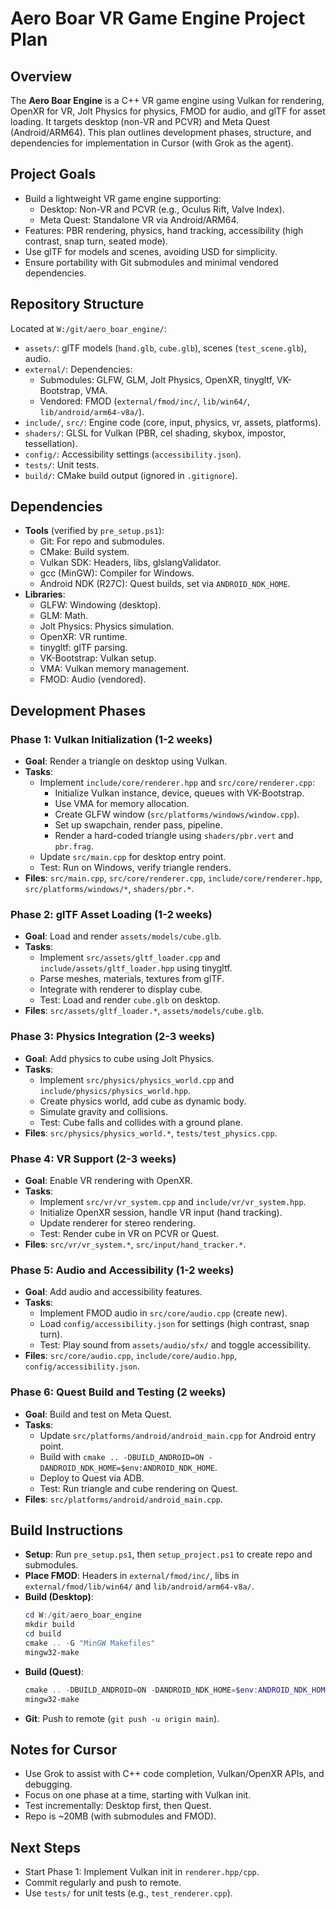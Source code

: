 # Aero Boar VR Game Engine Project Plan

## Overview
The **Aero Boar Engine** is a C++ VR game engine using Vulkan for rendering, OpenXR for VR, Jolt Physics for physics, FMOD for audio, and glTF for asset loading. It targets desktop (non-VR and PCVR) and Meta Quest (Android/ARM64). This plan outlines development phases, structure, and dependencies for implementation in Cursor (with Grok as the agent).

## Project Goals
- Build a lightweight VR game engine supporting:
  - Desktop: Non-VR and PCVR (e.g., Oculus Rift, Valve Index).
  - Meta Quest: Standalone VR via Android/ARM64.
- Features: PBR rendering, physics, hand tracking, accessibility (high contrast, snap turn, seated mode).
- Use glTF for models and scenes, avoiding USD for simplicity.
- Ensure portability with Git submodules and minimal vendored dependencies.

## Repository Structure
Located at `W:/git/aero_boar_engine/`:
- `assets/`: glTF models (`hand.glb`, `cube.glb`), scenes (`test_scene.glb`), audio.
- `external/`: Dependencies:
  - Submodules: GLFW, GLM, Jolt Physics, OpenXR, tinygltf, VK-Bootstrap, VMA.
  - Vendored: FMOD (`external/fmod/inc/`, `lib/win64/`, `lib/android/arm64-v8a/`).
- `include/`, `src/`: Engine code (core, input, physics, vr, assets, platforms).
- `shaders/`: GLSL for Vulkan (PBR, cel shading, skybox, impostor, tessellation).
- `config/`: Accessibility settings (`accessibility.json`).
- `tests/`: Unit tests.
- `build/`: CMake build output (ignored in `.gitignore`).

## Dependencies
- **Tools** (verified by `pre_setup.ps1`):
  - Git: For repo and submodules.
  - CMake: Build system.
  - Vulkan SDK: Headers, libs, glslangValidator.
  - gcc (MinGW): Compiler for Windows.
  - Android NDK (R27C): Quest builds, set via `ANDROID_NDK_HOME`.
- **Libraries**:
  - GLFW: Windowing (desktop).
  - GLM: Math.
  - Jolt Physics: Physics simulation.
  - OpenXR: VR runtime.
  - tinygltf: glTF parsing.
  - VK-Bootstrap: Vulkan setup.
  - VMA: Vulkan memory management.
  - FMOD: Audio (vendored).

## Development Phases
### Phase 1: Vulkan Initialization (1-2 weeks)
- **Goal**: Render a triangle on desktop using Vulkan.
- **Tasks**:
  - Implement `include/core/renderer.hpp` and `src/core/renderer.cpp`:
    - Initialize Vulkan instance, device, queues with VK-Bootstrap.
    - Use VMA for memory allocation.
    - Create GLFW window (`src/platforms/windows/window.cpp`).
    - Set up swapchain, render pass, pipeline.
    - Render a hard-coded triangle using `shaders/pbr.vert` and `pbr.frag`.
  - Update `src/main.cpp` for desktop entry point.
  - Test: Run on Windows, verify triangle renders.
- **Files**: `src/main.cpp`, `src/core/renderer.cpp`, `include/core/renderer.hpp`, `src/platforms/windows/*`, `shaders/pbr.*`.

### Phase 2: glTF Asset Loading (1-2 weeks)
- **Goal**: Load and render `assets/models/cube.glb`.
- **Tasks**:
  - Implement `src/assets/gltf_loader.cpp` and `include/assets/gltf_loader.hpp` using tinygltf.
  - Parse meshes, materials, textures from glTF.
  - Integrate with renderer to display cube.
  - Test: Load and render `cube.glb` on desktop.
- **Files**: `src/assets/gltf_loader.*`, `assets/models/cube.glb`.

### Phase 3: Physics Integration (2-3 weeks)
- **Goal**: Add physics to cube using Jolt Physics.
- **Tasks**:
  - Implement `src/physics/physics_world.cpp` and `include/physics/physics_world.hpp`.
  - Create physics world, add cube as dynamic body.
  - Simulate gravity and collisions.
  - Test: Cube falls and collides with a ground plane.
- **Files**: `src/physics/physics_world.*`, `tests/test_physics.cpp`.

### Phase 4: VR Support (2-3 weeks)
- **Goal**: Enable VR rendering with OpenXR.
- **Tasks**:
  - Implement `src/vr/vr_system.cpp` and `include/vr/vr_system.hpp`.
  - Initialize OpenXR session, handle VR input (hand tracking).
  - Update renderer for stereo rendering.
  - Test: Render cube in VR on PCVR or Quest.
- **Files**: `src/vr/vr_system.*`, `src/input/hand_tracker.*`.

### Phase 5: Audio and Accessibility (1-2 weeks)
- **Goal**: Add audio and accessibility features.
- **Tasks**:
  - Implement FMOD audio in `src/core/audio.cpp` (create new).
  - Load `config/accessibility.json` for settings (high contrast, snap turn).
  - Test: Play sound from `assets/audio/sfx/` and toggle accessibility.
- **Files**: `src/core/audio.cpp`, `include/core/audio.hpp`, `config/accessibility.json`.

### Phase 6: Quest Build and Testing (2 weeks)
- **Goal**: Build and test on Meta Quest.
- **Tasks**:
  - Update `src/platforms/android/android_main.cpp` for Android entry point.
  - Build with `cmake .. -DBUILD_ANDROID=ON -DANDROID_NDK_HOME=$env:ANDROID_NDK_HOME`.
  - Deploy to Quest via ADB.
  - Test: Run triangle and cube rendering on Quest.
- **Files**: `src/platforms/android/android_main.cpp`.

## Build Instructions
- **Setup**: Run `pre_setup.ps1`, then `setup_project.ps1` to create repo and submodules.
- **Place FMOD**: Headers in `external/fmod/inc/`, libs in `external/fmod/lib/win64/` and `lib/android/arm64-v8a/`.
- **Build (Desktop)**:
  ```powershell
  cd W:/git/aero_boar_engine
  mkdir build
  cd build
  cmake .. -G "MinGW Makefiles"
  mingw32-make
  ```
- **Build (Quest)**:
  ```powershell
  cmake .. -DBUILD_ANDROID=ON -DANDROID_NDK_HOME=$env:ANDROID_NDK_HOME
  mingw32-make
  ```
- **Git**: Push to remote (`git push -u origin main`).

## Notes for Cursor
- Use Grok to assist with C++ code completion, Vulkan/OpenXR APIs, and debugging.
- Focus on one phase at a time, starting with Vulkan init.
- Test incrementally: Desktop first, then Quest.
- Repo is ~20MB (with submodules and FMOD).

## Next Steps
- Start Phase 1: Implement Vulkan init in `renderer.hpp/cpp`.
- Commit regularly and push to remote.
- Use `tests/` for unit tests (e.g., `test_renderer.cpp`).